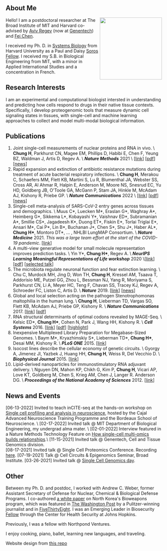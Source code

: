 ## About Me 

<img class="profile-picture" src="profile.jpg" style="float: right;" align="right" width="200">

Hello! I am a postdoctoral researcher at The Broad Institute of MIT and Harvard co-advised by [Aviv Regev](https://www.broadinstitute.org/bios/aviv-regev) (now at [Genentech](https://www.gene.com/scientists/our-scientists/aviv-regev)) and [Fei Chen](https://www.insitubiology.org/people).

I received my Ph. D. in [Systems Biology](https://ssqbiophd.hms.harvard.edu/) from Harvard University as a Paul and Daisy [Soros Fellow](https://www.pdsoros.org/meet-the-fellows/hattie-chung). I received my S.B. in Biological Engineering from MIT, with a minor in Applied International Studies and a concentration in French. 

## Research Interests

I am an experimental and computational biologist intersted in understanding and predicting how cells respond to drugs in their native tissue contexts. Specifically, I develop proteogenomic tools that measure dynamic cell signaling states in tissues, with single-cell and machine learning approaches to collect and model multi-modal biological information.

## Publications

1. Joint single-cell measurements of nuclear proteins and RNA in vivo. \\ **Chung H**, Parkhurst CN, Magee EM, Phillips D, Habibi E, Chen F, Yeung BZ, Waldman J, Artis D, Regev A. \\ ***Nature Methods*** 2021 \\ [[link](https://www.nature.com/articles/s41592-021-01278-1)] [[pdf](pdfs/inCITEseq.pdf)] [[news](https://www.nature.com/articles/s41592-022-01392-8)]
2. Rapid expansion and extinction of antibiotic resistance mutations during treatment of acute bacterial respiratory infections. \\ **Chung H**, Merakou C, Schaefers MM, Flett KB, Martini S, Lu R, Blumenthal JA, Webster SS, Cross AR, Al Ahmar R, Halpin E, Anderson M, Moore NS, Snesrud EC, Yu HD, Goldberg JB, O'Toole GA, McGann P, Stam JA, Hinkle M, McAdam AJ, Kishony R, Priebe GP. \\ ***Nature Communications*** 2022 \\ [[link](https://www.nature.com/articles/s41467-022-28188-w)] [[pdf](pdfs/acute.pdf)] [[news](https://answers.childrenshospital.org/genomic-surveillance-bacteria/)]
3. Single-cell meta-analysis of SARS-CoV-2 entry genes across tissues and demographics. \\ Muus C\*, Luecken M\*, Eraslan G\*, Waghray A\*, Heimberg G\*, Sikkema L\*, Kobayashi Y\*, Vaishnav ED\*, Subramanian A\*, Smillie CS\*, Jagadeesh K\*, Duong ET\*, Fiskin E\*, Torlai Triglai E\*, Ansari M\*, Cai P\*, Lin B\*, Buchanan J\*, Chen S\*, Shu J\*, Haber AL\*, **Chung H\***, Montoro DT\*, ... , NHLBI LungMAP Consortium. \\ ***Nature Medicine*** 2021. *This was a large team effort at the start of the COVID-19 pandemic*. [[link](https://www.nature.com/articles/s41591-020-01227-z)]
4. A multi-view generative model for small molecule representation improves prediction tasks. \\ Yin Y\*, **Chung H\***, Regev A. \\ ***NeurIPS Learning Meaningful Representations of Life workshop*** 2020 \\[[link](https://drive.google.com/file/d/1LlHTQ307MGxHsJbRDIJrEGPLRCBvbk0P/preview)] [[pdf](pdfs/multiviewVAE.pdf)] [[selected talk](https://slideslive.com/38942737/a-multiview-generative-model-for-molecular-representation-improves-prediction-tasks)]
5. The microbiota regulate neuronal function and fear extinction learning. \\ Chu C, Murdock MH, Jing D, Won TH, **Chung H**, Kressel AM, Tsaava T, Addorisio ME, Putzel GG, Zhou L, Bessman NJ, Yang R, Moriyama S, Parkhurst CN, Li A, Meyer HC, Teng F, Chavan SS, Tracey KJ, Regev A, Schroeder FC, Liston C, Artis D. \\ ***Nature*** 2019. [[link](https://www.nature.com/articles/s41586-019-1644-y)] [[news](https://www.nature.com/articles/d41586-019-03114-1)]
6. Global and local selection acting on the pathogen Stenotrophomonas maltophilia in the human lung. \\ **Chung H**, Lieberman TD, Vargas SO, Flett KB, McAdam AJ, Priebe GP, Kishony R. \\ ***Nature Communications*** 2017. [[link](https://www.nature.com/articles/ncomms14078)] [[pdf](pdfs/steno_lung.pdf)]
7. RNA structural determinants of optimal codons revealed by MAGE-Seq. \\ Kelsic ED\*, **Chung H\***, Cohen N, Park J, Wang HH, Kishony R. \\ ***Cell Systems*** 2016. [[link](https://www.sciencedirect.com/science/article/pii/S2405471216303684)] [[pdf](pdfs/codon_bias.pdf)] [[highlight](https://www.sciencedirect.com/science/article/pii/S2405471217300042)]
8. Inexpensive Multiplexed Library Preparation for Megabase-Sized Genomes. \\ Baym M\*, Kryazhimskiy S\*, Lieberman TD\*, **Chung H\***, Desai MM, Kishony R. \\ ***PLoS ONE*** 2015. [[link](https://journals.plos.org/plosone/article?id=10.1371/journal.pone.0128036)]
9. Isocost lines describe the cellular economy of genetic circuits. \\ Gyorgy A, Jimenez JI, Yazbek J, Huang HH, **Chung H**, Weiss R, Del Vecchio D. \\ ***Biophysical Journal*** 2015. [[link](https://www.sciencedirect.com/science/article/pii/S0006349515006177)]
10. Lipid-derived nanoparticles for immunostimulatory RNA adjuvant delivery. \\ Nguyen DN, Mahon KP, Chikh G, Kim P, **Chung H**, Vicari AP, Love KT, Goldberg M, Chen S, Krieg AM, Chen J, Langer R. Anderson DG. \\ ***Proceedings of the National Academy of Sciences*** 2012. [[link](https://www.pnas.org/doi/abs/10.1073/pnas.1121423109)]


## News and Events
[06-13-2022] Invited to teach inCITE-seq at the hands-on workshop on [Single cell profiling and analysis in neuroscience](http://cajal-training.org/on-site/scpan/), hosted by the Cajal Advanced Neuroscience Training Programme and the Bordeaux School of Neuroscience. \\
[02-17-2022] Invited talk @ MIT Department of Biological Engineering, my undergrad alma mater. \\
[02-01-2022] Interview featured in a Nature Methods Technology Feature on [How single-cell multi-omics builds relationships](https://www.nature.com/articles/s41592-022-01392-8).\\
[11-15-2021] Invited talk @ Genentech, Cell and Tissue Genomics division.  
[08-17-2021] Invited talk @ Single Cell Proteomics Conference. Recording [here](https://www.youtube.com/watch?v=gvAb5Q0abYo).
[07-19-2021] Talk @ Cell Circuits & Epigenomics Seminar, Broad Institute. 
[03-26-2021] Invited talk @ [Single Cell Genomics day](https://satijalab.org/scgd21/).


## Other
Between my Ph. D. and postdoc, I worked with Andrew C. Weber, former Assistant Secretary of Defense for Nuclear, Chemical & Biological Defense Programs. I co-authored [a white paper](https://www.belfercenter.org/publication/north-koreas-biological-weapons-program-known-and-unknown) on North Korea's Bioweapons program, which was featured in [The Washington Post](https://www.washingtonpost.com/world/national-security/microbes-by-the-ton-officials-see-weapons-threat-as-north-korea-gains-biotech-expertise/2017/12/10/9b9d5f9e-d5f0-11e7-95bf-df7c19270879_story.html) by a Pulitzer-winning journalist and in [FiveThirtyEight](https://fivethirtyeight.com/features/north-koreas-nukes-may-not-be-its-biggest-threat/). I was an Emerging Leader in Biosecurity [Fellow](https://www.centerforhealthsecurity.org/our-work/emergingbioleaders/class-of-2018.html) through the Center for Health Security at Johns Hopkins. 

Previously, I was a fellow with Northpond Ventures. 

I enjoy cooking, piano, ballet, learning new languages, and traveling. 

Website design from [this repo](https://github.com/ankitsultana/researcher)
